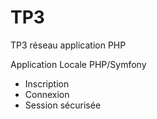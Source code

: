 # TP3
TP3 réseau application PHP

Application Locale PHP/Symfony 

- Inscription
- Connexion 
- Session sécurisée
